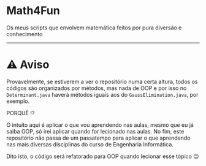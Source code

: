 # Math4Fun
Os meus scripts que envolvem matemática feitos por pura diversão e conhecimento
<hr>

# ⚠️ Aviso
Provavelmente, se estiverem a ver o repositório numa certa altura, todos os códigos são organizados por métodos, mas nada de OOP e por isso no `Determinant.java` haverá métodos iguais aos do `GaussElimination.java`, por exemplo.

PORQUÊ !?

O intuito aqui é aplicar o que vou aprendendo nas aulas, mesmo que eu já saiba OOP, só irei aplicar quando for lecionado nas aulas. No fim, este repositório não passa de um passatempo para aplicar o que aprendendo nas mais diversas disciplinas do curso de Engenharia Informática.

Dito isto, o código será refatorado para OOP quando lecionar esse tópico 😉
